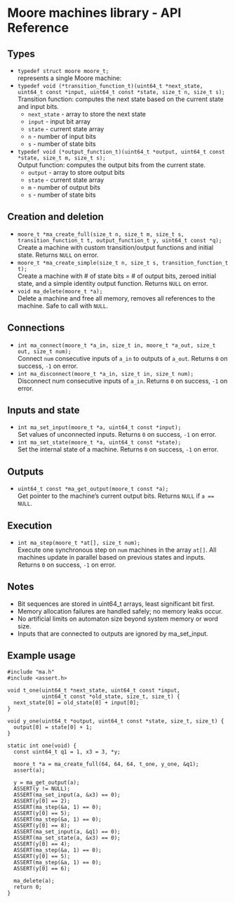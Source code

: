 # Moore machines library - API Reference

## Types
- `typedef struct moore moore_t;`\
  represents a single Moore machine:
- `typedef void (*transition_function_t)(uint64_t *next_state, uint64_t const *input, uint64_t const *state, size_t n, size_t s);`\
   Transition function: computes the next state based on the current state and input bits.
  - `next_state` - array to store the next state
  - `input` - input bit array
  - `state` - current state array
  - `n` - number of input bits
  - `s` - number of state bits
- `typedef void (*output_function_t)(uint64_t *output, uint64_t const *state, size_t m, size_t s);`\
  Output function: computes the output bits from the current state.
  - `output` - array to store output bits
  - `state` - current state array
  - `m` - number of output bits
  - `s` - number of state bits

## Creation and deletion
- `moore_t *ma_create_full(size_t n, size_t m, size_t s, transition_function_t t, output_function_t y, uint64_t const *q);`\
  Create a machine with custom transition/output functions and initial state. Returns `NULL` on error.
- `moore_t *ma_create_simple(size_t n, size_t s, transition_function_t t);`\
  Create a machine with # of state bits = # of output bits, zeroed initial state, and a simple identity output function. Returns `NULL` on error.
- `void ma_delete(moore_t *a);`\
  Delete a machine and free all memory, removes all references to the machine. Safe to call with `NULL`.

## Connections
- `int ma_connect(moore_t *a_in, size_t in, moore_t *a_out, size_t out, size_t num);`\
  Connect `num` consecutive inputs of `a_in` to outputs of `a_out`. Returns `0` on success, `-1` on error.
- `int ma_disconnect(moore_t *a_in, size_t in, size_t num);`\
  Disconnect num consecutive inputs of `a_in`. Returns `0` on success, `-1` on error.

## Inputs and state
- `int ma_set_input(moore_t *a, uint64_t const *input);`\
  Set values of unconnected inputs. Returns `0` on success, `-1` on error.
- `int ma_set_state(moore_t *a, uint64_t const *state);`\
  Set the internal state of a machine. Returns `0` on success, `-1` on error.

## Outputs
- `uint64_t const *ma_get_output(moore_t const *a);`\
  Get pointer to the machine’s current output bits. Returns `NULL` if `a == NULL`.

## Execution
- `int ma_step(moore_t *at[], size_t num);`\
  Execute one synchronous step on `num` machines in the array `at[]`. All machines update in parallel based on previous states and inputs. Returns `0` on success, `-1` on error.

## Notes
- Bit sequences are stored in uint64_t arrays, least significant bit first.
- Memory allocation failures are handled safely; no memory leaks occur.
- No artificial limits on automaton size beyond system memory or word size.
- Inputs that are connected to outputs are ignored by ma_set_input.

## Example usage
```
#include "ma.h"
#include <assert.h>

void t_one(uint64_t *next_state, uint64_t const *input,
           uint64_t const *old_state, size_t, size_t) {
  next_state[0] = old_state[0] + input[0];
}

void y_one(uint64_t *output, uint64_t const *state, size_t, size_t) {
  output[0] = state[0] + 1;
}

static int one(void) {
  const uint64_t q1 = 1, x3 = 3, *y;

  moore_t *a = ma_create_full(64, 64, 64, t_one, y_one, &q1);
  assert(a);

  y = ma_get_output(a);
  ASSERT(y != NULL);
  ASSERT(ma_set_input(a, &x3) == 0);
  ASSERT(y[0] == 2);
  ASSERT(ma_step(&a, 1) == 0);
  ASSERT(y[0] == 5);
  ASSERT(ma_step(&a, 1) == 0);
  ASSERT(y[0] == 8);
  ASSERT(ma_set_input(a, &q1) == 0);
  ASSERT(ma_set_state(a, &x3) == 0);
  ASSERT(y[0] == 4);
  ASSERT(ma_step(&a, 1) == 0);
  ASSERT(y[0] == 5);
  ASSERT(ma_step(&a, 1) == 0);
  ASSERT(y[0] == 6);

  ma_delete(a);
  return 0;
}
```
